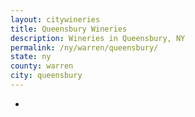 ```yaml
---
layout: citywineries
title: Queensbury Wineries
description: Wineries in Queensbury, NY
permalink: /ny/warren/queensbury/
state: ny
county: warren
city: queensbury
---
```

-
